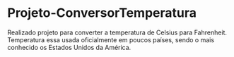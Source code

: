 # Projeto-ConversorTemperatura

Realizado projeto para converter a temperatura de Celsius para Fahrenheit.
Temperatura essa usada oficialmente em poucos países, sendo o mais conhecido os Estados Unidos da América.
